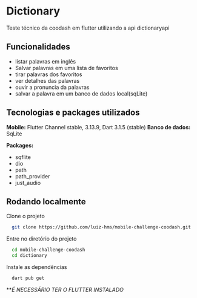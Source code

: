 
# Dictionary

Teste técnico da coodash em flutter utilizando a api dictionaryapi


## Funcionalidades

- listar palavras em inglês
- Salvar palavras em uma lista de favoritos
- tirar palavras dos favoritos
- ver detalhes das palavras
- ouvir a pronuncia da palavras
- salvar a palavra em um banco de dados local(sqLite)


## Tecnologias e packages utilizados

**Mobile:** Flutter Channel stable, 3.13.9,  Dart 3.1.5 (stable)
**Banco de dados:** SqLite

**Packages:**
- sqflite
- dio
- path
- path_provider
- just_audio


## Rodando localmente

Clone o projeto

```bash
  git clone https://github.com/luiz-hms/mobile-challenge-coodash.git
```

Entre no diretório do projeto

```bash
  cd mobile-challenge-coodash
  cd dictionary
```

Instale as dependências

```bash
  dart pub get
```
***É NECESSÁRIO TER O FLUTTER INSTALADO*

